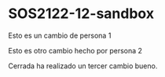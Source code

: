 # SOS2122-12-sandbox
Esto es un cambio de persona 1

Esto es otro cambio hecho por persona 2

Cerrada ha realizado un tercer cambio bueno.

